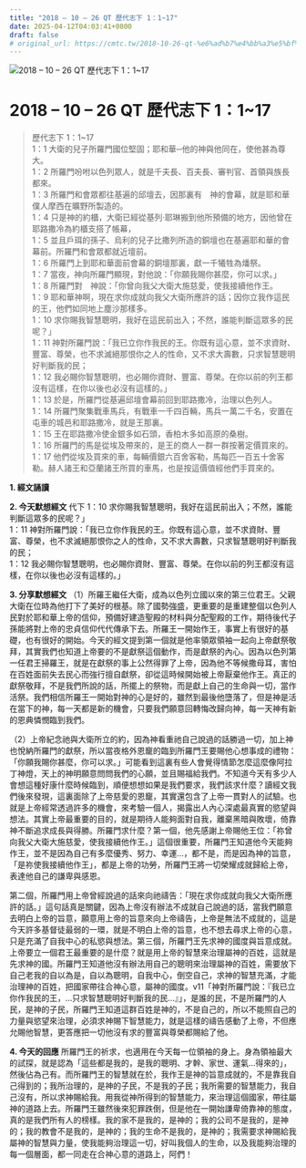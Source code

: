 ```yaml
---
title: "2018 – 10 – 26 QT 歷代志下 1：1~17"
date: 2025-04-12T04:03:41+0800
draft: false
# original_url: https://cmtc.tw/2018-10-26-qt-%e6%ad%b7%e4%bb%a3%e5%bf%97%e4%b8%8b-1%ef%bc%9a117
---
```


![2018 – 10 – 26 QT 歷代志下 1：1\~17](/images/qt.jpg   "2018 – 10 – 26 QT 歷代志下 1：1\~17")

# 2018 – 10 – 26 QT 歷代志下 1：1\~17

> 歷代志下 1：1\~17  
> 1：1 大衛的兒子所羅門國位堅固；耶和華─他的神與他同在，使他甚為尊大。  
> 1：2 所羅門吩咐以色列眾人，就是千夫長、百夫長、審判官、首領與族長都來。  
> 1：3 所羅門和會眾都往基遍的邱壇去，因那裏有　神的會幕，就是耶和華僕人摩西在曠野所製造的。  
> 1：4 只是神的約櫃，大衛已經從基列‧耶琳搬到他所預備的地方，因他曾在耶路撒冷為約櫃支搭了帳幕，  
> 1：5 並且戶珥的孫子、烏利的兒子比撒列所造的銅壇也在基遍耶和華的會幕前。所羅門和會眾都就近壇前。  
> 1：6 所羅門上到耶和華面前會幕的銅壇那裏，獻一千犧牲為燔祭。  
> 1：7 當夜，神向所羅門顯現，對他說：「你願我賜你甚麼，你可以求。」  
> 1：8 所羅門對　神說：「你曾向我父大衛大施慈愛，使我接續他作王。  
> 1：9 耶和華神啊，現在求你成就向我父大衛所應許的話；因你立我作這民的王，他們如同地上塵沙那樣多。  
> 1：10 求你賜我智慧聰明，我好在這民前出入；不然，誰能判斷這眾多的民呢？」  
> 1：11 神對所羅門說：「我已立你作我民的王。你既有這心意，並不求資財、豐富、尊榮，也不求滅絕那恨你之人的性命，又不求大壽數，只求智慧聰明好判斷我的民；  
> 1：12 我必賜你智慧聰明，也必賜你資財、豐富、尊榮。在你以前的列王都沒有這樣，在你以後也必沒有這樣的。」  
> 1：13 於是，所羅門從基遍邱壇會幕前回到耶路撒冷，治理以色列人。  
> 1：14 所羅門聚集戰車馬兵，有戰車一千四百輛，馬兵一萬二千名，安置在屯車的城邑和耶路撒冷，就是王那裏。  
> 1：15 王在耶路撒冷使金銀多如石頭，香柏木多如高原的桑樹。  
> 1：16 所羅門的馬是從埃及帶來的，是王的商人一群一群按著定價買來的。  
> 1：17 他們從埃及買來的車，每輛價銀六百舍客勒，馬每匹一百五十舍客勒。赫人諸王和亞蘭諸王所買的車馬，也是按這價值經他們手買來的。

**1. 經文誦讀**

**2.  今天默想經文**
代下 1：10 求你賜我智慧聰明，我好在這民前出入；不然，誰能判斷這眾多的民呢？」  
1：11 神對所羅門說：「我已立你作我民的王。你既有這心意，並不求資財、豐富、尊榮，也不求滅絕那恨你之人的性命，又不求大壽數，只求智慧聰明好判斷我的民；  
1：12 我必賜你智慧聰明，也必賜你資財、豐富、尊榮。在你以前的列王都沒有這樣，在你以後也必沒有這樣的。」

**3. 分享默想經文**
（1）所羅王繼任大衛，成為以色列立國以來的第三位君王。父親大衛在位時為他打下了美好的根基。除了國勢強盛，更重要的是重建整個以色列人民對於耶和華上帝的信仰，預備好建造聖殿的材料與分配聖殿的工作，期待後代子孫能將對上帝的忠貞信仰代代傳承下去。所羅王一開始作王，事實上有很好的基礎，也有很好的開始。今天的經文提到第一個就是他率領眾領袖一起向上帝獻祭敬拜，其實我們也知道上帝要的不是獻祭這個動作，而是獻祭的內心。因為以色列第一任君王掃羅王，就是在獻祭的事上公然得罪了上帝，因為他不等候撒母耳，害怕在百姓面前失去民心而強行擅自獻祭，卻從這時候開始被上帝厭棄他作王。真正的獻祭敬拜，不是我們所說的話，所擺上的祭物，而是獻上自己的生命與一切，當作活祭。我們相信所羅王一開始對神的心是好的，雖然到最後他墮落了，但是神是活在當下的神，每一天都是新的機會，只要我們願意回轉悔改歸向神，每一天神有新的恩典憐憫臨到我們。

（2）上帝紀念祂與大衛所立的約，因為神看重祂自己說過的話勝過一切，加上神也悅納所羅門的獻祭，所以當夜格外恩竉的臨到所羅門王要賜他心想事成的禮物：「你願我賜你甚麼，你可以求。」可能看到這裏有些人會覺得情節怎麼這麼像阿拉丁神燈，天上的神明願意問問我們的心願，並且賜福給我們。不知道今天有多少人會想這種好康什麼時候臨到，順便想想如果是我們要求，我們該求什麼？讀經文我們後來發現，這裏面除了上帝慈愛的恩竉，其實還包含了上帝一貫對人的試驗。也就是上帝經常透過許多的機會，來考驗一個人，揭露出人內心深處最真實的慾望與想法。其實上帝最重要的目的，就是期待人能夠面對自我，離棄黑暗與敗壞，倚靠神不斷追求成長與得勝。所羅門求什麼？第一個，他先感謝上帝賜他王位：「祢曾向我父大衛大施慈愛，使我接續他作王。」這個很重要，所羅門王知道他今天能夠作王，並不是因為自己有多麼優秀、努力、幸運…，都不是，而是因為神的旨意，「是祢使我接續他作王」，都是上帝的功勞，所羅門王將一切榮耀成就歸給上帝，表達他自己的謙卑與感恩。

第二個，所羅門用上帝曾經說過的話來向祂禱告：「現在求你成就向我父大衛所應許的話。」這句話真是關鍵，因為上帝沒有辦法不成就自己說過的話，當我們願意去明白上帝的旨意，願意用上帝的旨意來向上帝禱告，上帝是無法不成就的，這是今天許多基督徒最弱的一環，就是不明白上帝的旨意，也不想去尋求上帝的心意，只是充滿了自我中心的私慾與想法。第三個，所羅門王先求神的國度與旨意成就。上帝要立一個君王最重要的是什麼？就是用上帝的智慧來治理屬神的百姓，這就是先求神的國。所羅門王知道他沒有辦法用自己的聰明來治理屬神的百姓，需要放下自己老我的自以為是，自以為聰明，自我中心，倒空自己，求神的智慧充滿，才能治理神的百姓，把國家帶往合神心意，屬神的國度。v11「神對所羅門說：『我已立你作我民的王，…只求智慧聰明好判斷我的民…』」，是誰的民，不是所羅門的人民，是神的子民，所羅門王知道這群百姓是神的，不是自己的，所以不能照自己的力量與慾望來治理，必須求神賜下智慧能力，就是這樣的禱告感動了上帝，不但應允賜他智慧，更答應把一切他沒有求的豐富與尊榮都賜給了他。

**4. 今天的回應**
所羅門王的祈求，也適用在今天每一位領袖的身上。身為領袖最大的試探，就是認為「這些都是我的，是我的聰明、才幹、家世、運氣…得來的」，然後佔為己有。而所羅門王的智慧就在於，我作王是神的旨意成就的，不是靠我自己得到的；我所治理的，是神的子民，不是我的子民；我所需要的智慧能力，我自己沒有，所以求神賜給我。用我從神所得到的智慧能力，來治理這個國家，帶往屬神的道路上去。所羅門王雖然後來犯罪跌倒，但是他在一開始謙卑倚靠神的態度，真的是我們所有人的榜樣。我的家不是我的，是神的；我的公司不是我的，是神的；我的教會不是我的，是神的；我的生命不是我的，是神的；我需要求神賜給我屬神的智慧與力量，使我能夠治理這一切，好叫我個人的生命，以及我能夠治理的每一個層面，都一同走在合神心意的道路上，阿們！
